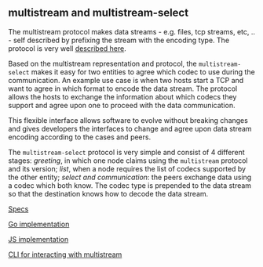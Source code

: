 ## multistream and multistream-select

The multistream protocol makes data streams - e.g. files, tcp streams, etc, .. -
self described by prefixing the stream with the encoding type. The protocol is
very well [described here](https://github.com/multiformats/multistream).

Based on the multistream representation and protocol, the `multistream-select`
makes it easy for two entities to agree which codec to use during the
communication. An example use case is when two hosts start a TCP and want to
agree in which format to encode the data stream. The protocol allows the hosts
to exchange the information about which codecs they support and agree upon one
to proceed with the data communication.

This flexible interface allows software to evolve without breaking changes and
gives developers the interfaces to change and agree upon data stream encoding
according to the cases and peers.

The `multistream-select` protocol is very simple and consist of 4 different 
stages: *greeting*, in which one node claims using the `multistream` protocol
and its version; *list*, when a node requires the list of codecs supported by
the other entity; *select and communication*: the peers exchange data using a
codec which both know. The codec type is prepended to the data stream so that
the destination knows how to decode the data stream.


[Specs](https://github.com/multiformats/multistream-select)

[Go implementation](https://github.com/multiformats/go-multistream)

[JS implementation](https://github.com/multiformats/js-multistream)

[CLI for interacting with multistream](https://github.com/whyrusleeping/mss-nc)


